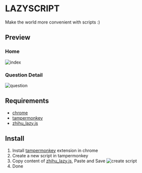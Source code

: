 # LAZYSCRIPT

Make the world more convenient with scripts :)

## Preview 
### Home 
![index](https://cloud.githubusercontent.com/assets/19368794/26785092/5486e3c6-4a33-11e7-85c1-ef60618da646.png)

### Question Detail
![question](https://cloud.githubusercontent.com/assets/19368794/26768922/bb7584e4-49dd-11e7-91cb-c729fc218ee4.png)

## Requirements

* [chrome](https://support.google.com/chrome/answer/95346)
* [tampermonkey](https://chrome.google.com/webstore/detail/tampermonkey/dhdgffkkebhmkfjojejmpbldmpobfkfo) 
* [zhihu_lazy.js](https://github.com/isees/lazyscript/blob/master/zhihu_lazy.js)

## Install

1. Install [tampermonkey](https://chrome.google.com/webstore/detail/tampermonkey/dhdgffkkebhmkfjojejmpbldmpobfkfo) extension in chrome
2. Create a new script in tampermonkey 
3. Copy content of [zhihu_lazy.js](https://github.com/isees/lazyscript/blob/master/zhihu_lazy.js), Paste and Save
![create script](https://cloud.githubusercontent.com/assets/19368794/26768920/bb6167b6-49dd-11e7-8327-0e6ed65e37b0.png)
4. Done
